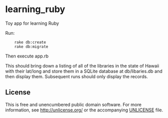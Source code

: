# learning_ruby
Toy app for learning Ruby

Run:
```
    rake db:create
    rake db:migrate
```
 
Then execute app.rb

This should bring down a listing of all of the libraries in the state of Hawaii with their lat/long and store them in a SQLite database at db/libaries.db and then display them.  Subsequent runs should only display the records.

## License

This is free and unencumbered public domain software. For more information, see http://unlicense.org/ or the accompanying [UNLICENSE](UNLICENSE) file.